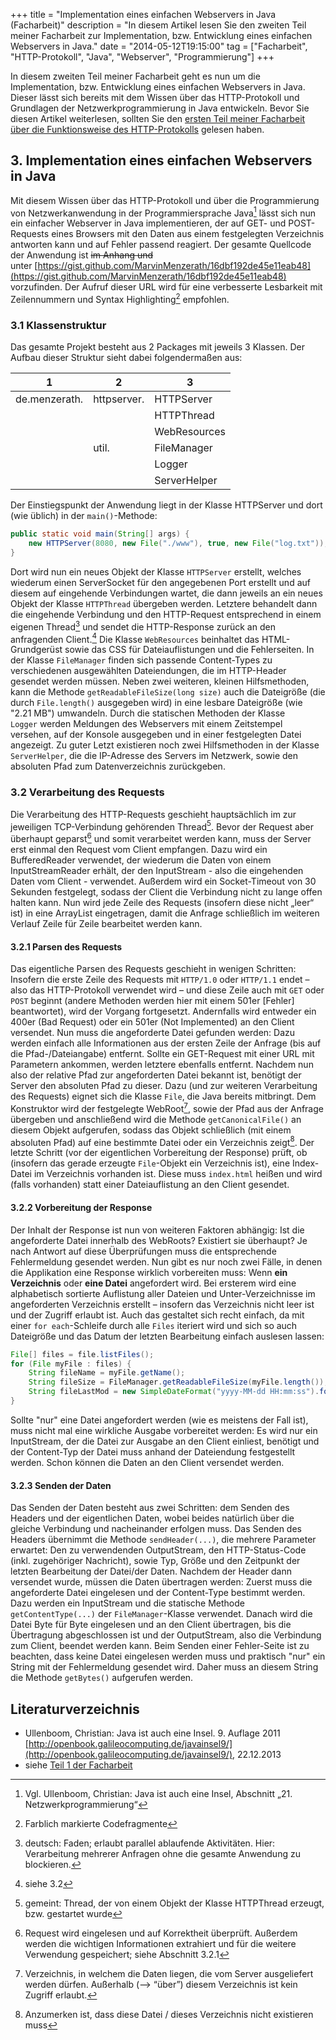 +++
title       = "Implementation eines einfachen Webservers in Java (Facharbeit)"
description = "In diesem Artikel lesen Sie den zweiten Teil meiner Facharbeit zur Implementation, bzw. Entwicklung eines einfachen Webservers in Java."
date        = "2014-05-12T19:15:00"
tag         = ["Facharbeit", "HTTP-Protokoll", "Java", "Webserver", "Programmierung"]
+++

In diesem zweiten Teil meiner Facharbeit geht es nun um die Implementation, bzw. Entwicklung eines einfachen Webservers in Java. Dieser lässt sich bereits mit dem Wissen über das HTTP-Protokoll und Grundlagen der Netzwerkprogrammierung in Java entwickeln.  Bevor Sie diesen Artikel weiterlesen, sollten Sie den [ersten Teil meiner Facharbeit über die Funktionsweise des HTTP-Protokolls](/artikel/wie-funktioniert-das-http-protokoll/) gelesen haben.

<!--more-->

## 3. Implementation eines einfachen Webservers in Java
Mit diesem Wissen über das HTTP-Protokoll und über die Programmierung von Netzwerkanwendung in der Programmiersprache Java[^1] lässt sich nun ein einfacher Webserver in Java implementieren, der auf GET- und POST-Requests eines Browsers mit den Daten aus einem festgelegten Verzeichnis antworten kann und auf Fehler passend reagiert. Der gesamte Quellcode der Anwendung ist ~~im Anhang und~~ unter [https://gist.github.com/MarvinMenzerath/16dbf192de45e11eab48](https://gist.github.com/MarvinMenzerath/16dbf192de45e11eab48) vorzufinden. Der Aufruf dieser URL wird für eine verbesserte Lesbarkeit mit Zeilennummern und Syntax Highlighting[^2] empfohlen.

### 3.1 Klassenstruktur
Das gesamte Projekt besteht aus 2 Packages mit jeweils 3 Klassen. Der Aufbau dieser Struktur sieht dabei folgendermaßen aus:

1             | 2           | 3
--------------|-------------|--------------
de.menzerath. | httpserver. | HTTPServer
			  |             | HTTPThread
			  |             | WebResources
			  | util.       | FileManager
			  |             | Logger
			  |             | ServerHelper

Der Einstiegspunkt der Anwendung liegt in der Klasse HTTPServer und dort (wie üblich) in der `main()`-Methode:
```java
public static void main(String[] args) {
	new HTTPServer(8080, new File("./www"), true, new File("log.txt"));
}
```
Dort wird nun ein neues Objekt der Klasse `HTTPServer` erstellt, welches wiederum einen ServerSocket für den angegebenen Port erstellt und auf diesem auf eingehende Verbindungen wartet, die dann jeweils an ein neues Objekt der Klasse `HTTPThread` übergeben werden. Letztere behandelt dann die eingehende Verbindung und den HTTP-Request entsprechend in einem eigenen Thread[^3] und sendet die HTTP-Response zurück an den anfragenden Client.[^4]
Die Klasse `WebResources` beinhaltet das HTML-Grundgerüst sowie das CSS für Dateiauflistungen und die Fehlerseiten.
In der Klasse `FileManager` finden sich passende Content-Types zu verschiedenen ausgewählten Dateiendungen, die im HTTP-Header gesendet werden müssen. Neben zwei weiteren, kleinen Hilfsmethoden, kann die Methode `getReadableFileSize(long size)` auch die Dateigröße (die durch `File.length()` ausgegeben wird) in eine lesbare Dateigröße (wie "2.21 MB") umwandeln.
Durch die statischen Methoden der Klasse `Logger` werden Meldungen des Webservers mit einem Zeitstempel versehen, auf der Konsole ausgegeben und in einer festgelegten Datei angezeigt.
Zu guter Letzt existieren noch zwei Hilfsmethoden in der Klasse `ServerHelper`, die die IP-Adresse des Servers im Netzwerk, sowie den absoluten Pfad zum Datenverzeichnis zurückgeben.

### 3.2 Verarbeitung des Requests
Die Verarbeitung des HTTP-Requests geschieht hauptsächlich im zur jeweiligen TCP-Verbindung gehörenden Thread[^5]. Bevor der Request aber überhaupt geparst[^6] und somit verarbeitet werden kann, muss der Server erst einmal den Request vom Client empfangen. Dazu wird ein BufferedReader verwendet, der wiederum die Daten von einem InputStreamReader erhält, der den InputStream - also die eingehenden Daten vom Client - verwendet. Außerdem wird ein Socket-Timeout von 30 Sekunden festgelegt, sodass der Client die Verbindung nicht zu lange offen halten kann.
Nun wird jede Zeile des Requests (insofern diese nicht „leer“ ist) in eine ArrayList eingetragen, damit die Anfrage schließlich im weiteren Verlauf Zeile für Zeile bearbeitet werden kann.

#### 3.2.1 Parsen des Requests
Das eigentliche Parsen des Requests geschieht in wenigen Schritten: Insofern die erste Zeile des Requests mit `HTTP/1.0` oder `HTTP/1.1` endet – also das HTTP-Protokoll verwendet wird – und diese Zeile auch mit `GET` oder `POST` beginnt (andere Methoden werden hier mit einem 501er [Fehler] beantwortet), wird der Vorgang fortgesetzt. Andernfalls wird entweder ein 400er (Bad Request) oder ein 501er (Not Implemented) an den Client versendet.
Nun muss die angeforderte Datei gefunden werden: Dazu werden einfach alle Informationen aus der ersten Zeile der Anfrage (bis auf die Pfad-/Dateiangabe) entfernt. Sollte ein GET-Request mit einer URL mit Parametern ankommen, werden letztere ebenfalls entfernt.
Nachdem nun also der relative Pfad zur angeforderten Datei bekannt ist, benötigt der Server den absoluten Pfad zu dieser. Dazu (und zur weiteren Verarbeitung des Requests) eignet sich die Klasse `File`, die Java bereits mitbringt. Dem Konstruktor wird der festgelegte WebRoot[^7], sowie der Pfad aus der Anfrage übergeben und anschließend wird die Methode `getCanonicalFile()` an diesem Objekt aufgerufen, sodass das Objekt schließlich (mit einem absoluten Pfad) auf eine bestimmte Datei oder ein Verzeichnis zeigt[^8].
Der letzte Schritt (vor der eigentlichen Vorbereitung der Response) prüft, ob (insofern das gerade erzeugte `File`-Objekt ein Verzeichnis ist), eine Index-Datei im Verzeichnis vorhanden ist. Diese muss `index.html` heißen und wird (falls vorhanden) statt einer Dateiauflistung an den Client gesendet.

#### 3.2.2 Vorbereitung der Response
Der Inhalt der Response ist nun von weiteren Faktoren abhängig:
Ist die angeforderte Datei innerhalb des WebRoots? Existiert sie überhaupt?
Je nach Antwort auf diese Überprüfungen muss die entsprechende Fehlermeldung gesendet werden.
Nun gibt es nur noch zwei Fälle, in denen die Applikation eine Response wirklich vorbereiten muss: Wenn **ein Verzeichnis** oder **eine Datei** angefordert wird. Bei ersterem wird eine alphabetisch sortierte Auflistung aller Dateien und Unter-Verzeichnisse im angeforderten Verzeichnis erstellt – insofern das Verzeichnis nicht leer ist und der Zugriff erlaubt ist. Auch das gestaltet sich recht einfach, da mit einer `for each`-Schleife durch alle `Files` iteriert wird und sich so auch Dateigröße und das Datum der letzten Bearbeitung einfach auslesen lassen:
```java
File[] files = file.listFiles();
for (File myFile : files) {
	String fileName = myFile.getName();
	String fileSize = FileManager.getReadableFileSize(myFile.length());
	String fileLastMod = new SimpleDateFormat("yyyy-MM-dd HH:mm:ss").format(myFile.lastModified())
}
```
Sollte "nur" eine Datei angefordert werden (wie es meistens der Fall ist), muss nicht mal eine wirkliche Ausgabe vorbereitet werden: Es wird nur ein InputStream, der die Datei zur Ausgabe an den Client einliest, benötigt und der Content-Typ der Datei muss anhand der Dateiendung festgestellt werden. Schon können die Daten an den Client versendet werden.

#### 3.2.3 Senden der Daten
Das Senden der Daten besteht aus zwei Schritten: dem Senden des Headers und der eigentlichen Daten, wobei beides natürlich über die gleiche Verbindung und nacheinander erfolgen muss.
Das Senden des Headers übernimmt die Methode `sendHeader(...)`, die mehrere Parameter erwartet: Den zu verwendenden OutputStream, den HTTP-Status-Code (inkl. zugehöriger Nachricht), sowie Typ, Größe und den Zeitpunkt der letzten Bearbeitung der Datei/der Daten.
Nachdem der Header dann versendet wurde, müssen die Daten übertragen werden: Zuerst muss die angeforderte Datei eingelesen und der Content-Type bestimmt werden. Dazu werden ein InputStream und die statische Methode `getContentType(...)` der `FileManager`-Klasse verwendet. Danach wird die Datei Byte für Byte eingelesen und an den Client übertragen, bis die Übertragung abgeschlossen ist und der OutputStream, also die Verbindung zum Client, beendet werden kann.
Beim Senden einer Fehler-Seite ist zu beachten, dass keine Datei eingelesen werden muss und praktisch "nur" ein String mit der Fehlermeldung gesendet wird. Daher muss an diesem String die Methode `getBytes()` aufgerufen werden.

## Literaturverzeichnis
* Ullenboom, Christian: Java ist auch eine Insel. 9. Auflage 2011  
[http://openbook.galileocomputing.de/javainsel9/](http://openbook.galileocomputing.de/javainsel9/), 22.12.2013
* siehe [Teil 1 der Facharbeit](http://menzerath.eu/artikel/wie-funktioniert-das-http-protokoll/)

[^1]: Vgl. Ullenboom, Christian: Java ist auch eine Insel, Abschnitt „21. Netzwerkprogrammierung“
[^2]: Farblich markierte Codefragmente
[^3]: deutsch: Faden; erlaubt parallel ablaufende Aktivitäten. Hier: Verarbeitung mehrerer Anfragen ohne die gesamte Anwendung zu blockieren.
[^4]: siehe 3.2
[^5]: gemeint: Thread, der von einem Objekt der Klasse HTTPThread erzeugt, bzw. gestartet wurde
[^6]: Request wird eingelesen und auf Korrektheit überprüft. Außerdem werden die wichtigen Informationen extrahiert und für die weitere Verwendung gespeichert; siehe Abschnitt 3.2.1
[^7]: Verzeichnis, in welchem die Daten liegen, die vom Server ausgeliefert werden dürfen. Außerhalb (--> “über”) diesem Verzeichnis ist kein Zugriff erlaubt.
[^8]: Anzumerken ist, dass diese Datei / dieses Verzeichnis nicht existieren muss
